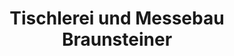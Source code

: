 ---
title: "Tischlerei und Messebau Braunsteiner"
url: /wien/tischlerei-und-messebau-braunsteiner/
shop: Möbel
---